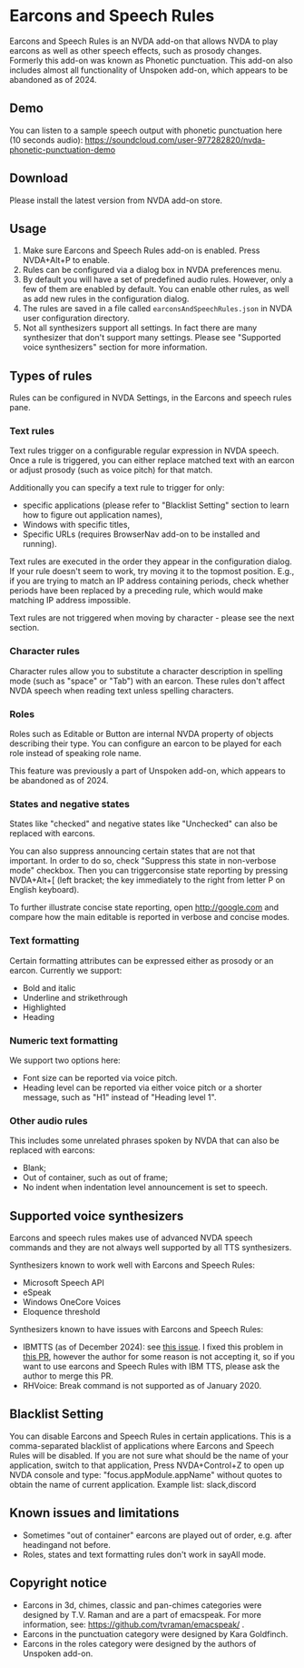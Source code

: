 # Earcons and Speech Rules
Earcons and Speech Rules is an NVDA add-on that allows NVDA to play earcons as well as other speech effects, such as prosody changes.
Formerly this add-on was known as Phonetic punctuation.
This add-on also includes almost all functionality of Unspoken add-on, which appears to be abandoned as of 2024.

## Demo
You can listen to a sample speech output with phonetic punctuation here (10 seconds audio):
https://soundcloud.com/user-977282820/nvda-phonetic-punctuation-demo

## Download

Please install the latest version from NVDA add-on store.

## Usage
1. Make sure Earcons and Speech Rules add-on is enabled. Press NVDA+Alt+P to enable.
2. Rules can be configured via a dialog box in NVDA preferences menu.
3. By default you will have a set  of predefined audio rules. However, only a few of them are enabled by default. You can enable other rules, as well as add new rules in the configuration dialog.
4. The rules are saved in a file called `earconsAndSpeechRules.json` in NVDA user configuration directory.
5. Not all synthesizers support all settings. In fact there are many synthesizer that don't support many settings. Please see "Supported voice synthesizers" section for more information.

## Types of rules

Rules can be configured in NVDA Settings, in the  Earcons and speech rules pane.

### Text rules

Text rules trigger on a configurable regular expression in NVDA speech. Once a rule is triggered, you can either replace matched text with an earcon or adjust prosody (such as voice pitch) for that match.

Additionally you can specify a text rule to trigger for only:

* specific applications (please refer to "Blacklist Setting" section to learn how to figure out application names),
* Windows with specific titles,
* Specific URLs (requires BrowserNav add-on to be installed and running).

Text rules are executed in the order they appear in the configuration dialog. If your rule doesn't seem to work, try moving it to the topmost position. E.g., if you are trying to match an IP address containing periods, check whether periods have been replaced by a preceding rule, which would make matching IP address impossible.

Text rules are not triggered when moving by character - please see the next section.

### Character rules

Character rules allow you to substitute a character description in spelling mode (such as "space" or "Tab") with an earcon. These rules don't affect NVDA speech when reading text unless spelling characters.

### Roles

Roles such as Editable or Button are internal NVDA property of objects describing their type. You can configure an earcon to be played for each role instead of speaking role name.

This feature was previously a part of Unspoken add-on, which appears to be abandoned as of 2024.

### States and negative states

States like "checked" and negative states like "Unchecked" can also be replaced with earcons.

You can also suppress announcing certain states that are not that important. In order to do so, check "Suppress this state in non-verbose mode" checkbox. Then you can triggerconsise state reporting by pressing NVDA+Alt+[ (left bracket; the key immediately to the right from letter P on English keyboard).

To further illustrate concise state reporting, open http://google.com and compare how the main editable is reported in verbose and concise modes.

### Text formatting

Certain formatting attributes can be expressed either as prosody or an earcon. Currently we support:

* Bold and italic
* Underline and strikethrough
* Highlighted
* Heading

### Numeric text formatting

We support two options here:

* Font size can be reported via voice pitch.
* Heading level can be reported via either voice pitch or a shorter message, such as "H1" instead of "Heading level 1".

### Other audio rules

This includes some unrelated phrases spoken by NVDA that can also be replaced with earcons:

* Blank;
* Out of container, such as out of frame;
* No indent when indentation level announcement is set to speech.

## Supported voice synthesizers
Earcons and speech rules makes use of advanced NVDA speech commands and they are not always well supported by all TTS synthesizers.

Synthesizers known to work well with Earcons and Speech Rules:
* Microsoft Speech API
* eSpeak
* Windows OneCore Voices
* Eloquence threshold

Synthesizers known to have issues with Earcons and Speech Rules:
* IBMTTS (as of December 2024): see [this issue](https://github.com/davidacm/NVDA-IBMTTS-Driver/issues/22). I fixed this problem in [this PR](https://github.com/davidacm/NVDA-IBMTTS-Driver/pull/96), however the author for some reason is not accepting it, so if you want to use earcons and Speech Rules with IBM TTS, please ask the author to merge this PR.
* RHVoice: Break command is not supported as of January 2020.

## Blacklist Setting
You can disable Earcons and Speech Rules in certain applications.  This is a comma-separated blacklist of applications where Earcons and Speech Rules will be disabled. 
If you are not sure what should be the name of your application, switch to that application, Press NVDA+Control+Z to open up NVDA console and type: "focus.appModule.appName" without quotes to obtain the name of current application.
Example list: slack,discord


## Known issues and limitations

* Sometimes "out of container" earcons are played out of order, e.g. after headingand not before.
* Roles, states and text formatting rules don't work in sayAll mode.

## Copyright notice

* Earcons in 3d, chimes, classic and pan-chimes categories were designed by T.V. Raman and are a part of emacspeak. For more information, see: https://github.com/tvraman/emacspeak/ .
* Earcons in the punctuation category were designed by Kara Goldfinch.
* Earcons in the roles category were designed by the authors of Unspoken add-on.

